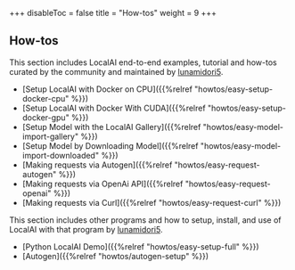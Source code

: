 +++
disableToc = false
title = "How-tos"
weight = 9
+++

## How-tos

This section includes LocalAI end-to-end examples, tutorial and how-tos curated by the community and maintained by [lunamidori5](https://github.com/lunamidori5).

- [Setup LocalAI with Docker on CPU]({{%relref "howtos/easy-setup-docker-cpu" %}})
- [Setup LocalAI with Docker With CUDA]({{%relref "howtos/easy-setup-docker-gpu" %}})
- [Setup Model with the LocalAI Gallery]({{%relref "howtos/easy-model-import-gallery" %}})
- [Setup Model by Downloading Model]({{%relref "howtos/easy-model-import-downloaded" %}})
- [Making requests via Autogen]({{%relref "howtos/easy-request-autogen" %}})
- [Making requests via OpenAi API]({{%relref "howtos/easy-request-openai" %}})
- [Making requests via Curl]({{%relref "howtos/easy-request-curl" %}})

This section includes other programs and how to setup, install, and use of LocalAI with that program by [lunamidori5](https://github.com/lunamidori5).
- [Python LocalAI Demo]({{%relref "howtos/easy-setup-full" %}})
- [Autogen]({{%relref "howtos/autogen-setup" %}})
